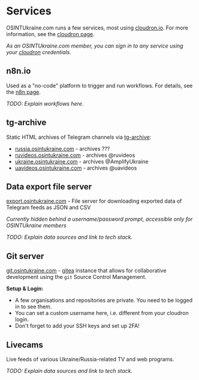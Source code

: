 # Services

OSINTUkraine.com runs a few services, most using
[cloudron.io](https://cloudron.io).
For more information, see the [cloudron page](cloudron.md).

*As an OSINTUkraine.com member, you can sign in to any service using your
[cloudron](cloudron.md) credentials.*

## n8n.io

Used as a "no-code" platform to trigger and run workflows. For details, see the
[n8n page](n8n.md).

*TODO: Explain workflows here.*

## tg-archive

Static HTML archives of Telegram channels via [tg-archive](tg-archive.md):

- [russia.osintukraine.com](https://russia.osintukraine.com/) - archives ???
- [ruvideos.osintukraine.com](https://ruvideos.osintukraine.com/) - archives
  @ruvideos
- [ukraine.osintukraine.com](https://ukraine.osintukraine.com/) - archives
  @AmplifyUkraine
- [uavideos.osintukraine.com](https://uavideos.osintukraine.com/) - archives
  @uavideos

## Data export file server
[export.osintukraine.com](https://export.osintukraine.com/) - File server for
downloading exported data of Telegram feeds as JSON and CSV

*Currently hidden behind a username/password prompt, accessible only for OSINTUkraine members*

*TODO: Explain data sources and link to tech stack.*

## Git server
[git.osintukraine.com](https://git.osintukraine.com/) -
[gitea](https://gitea.io) instance that allows for collaborative development
using the `git` Source Control Management.

**Setup & Login:**

- A few organisations and repositories are private. You need to be logged in to see them.
- You can set a custom username here, i.e. different from your cloudron login.
- Don't forget to add your SSH keys and set up 2FA!

## Livecams

Live feeds of various Ukraine/Russia-related TV and web programs.

*TODO: Explain data sources and link to tech stack.*
